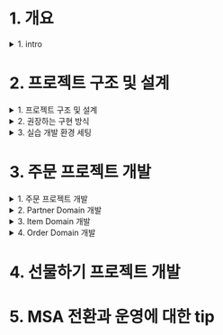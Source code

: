 
# 1. 개요

<details> <summary> 1. intro </summary>

## 1. intro

### 개발자의 존재 가치 
- 뉴욕타임즈 CTO
  - 기술조직은 회사의 비즈니스 지표에 따라 평가되어야 한다.
- 배달의 민족 CTO
  - 좋은 개발자의 덕목은 기술로서 비즈니스의 성공을 도울 수 있는 사람이다.
- 기술은 비즈니스 가치를 만들어 낼 수 있어야 존재 가치가 있다는 생각
  - 기술 선택의 기준이 현재와 가까운 미래의 비즈니스를 고려한 것인지
  - 또는 본인이 하고 싶어서, 요즘 유행하고 hip 하게 보인다는 이유로 선택하는지

### Microservice Architecture 의 정의
- 비즈니스 도메인을 중심으로 서비스를 모델링하고 구현하는 아키텍처 스타일
  - vs monolithic: 하나의 프로젝트 구조 안에서 모든 도메인을 구현하는 방식
- 도메인 서비스 간의 통신은 네트워크 기반의 HTTP API 또는 비동기 메시징 방식 등으로 이루어짐
- 각 도메인 서비스는 자체 Database를 가짐

### Microservice Architecture 전환을 고려해야 하는 시점
- 생존을 걱정하던 초기 스타트업에서 벗어나 비즈니스 규모가 어느 정도 궤도에 오르는 시점
- monolithic 구조의 장점보다 단점이 부각되는 시점
  - 하나의 repository에 코드베이스가 개개인이 감당할 수 없는 수준으로 커짐
  - 이에 따라 코드 파악과 유지보수가 어려워짐
  - 구현과 테스트, 배포의 속도가 점점 느려지고 정기배포라는 절차가 생김
  - 모든 측면에서의 확장성이 떨어지게 됨
-> monolithic의 단점이 부각되는 시점에서 현 상황을 변화시키지 않는다면, 기업 경쟁력은 점차 약화되고 길게 보면 생존하지 못할 수도 있다 

### Microservice Architecture의 장점과 단점
- 우버가 msa를 도입한 이유 -> 확장성 개선 
  - 증가하는 트래픽 처리
  - 새로운 기능을 쉽게 추가
  - 조직의 성장에 쉽게 적응할 수 있는 아키텍처 적용
- 장점
  - 각각의 비즈니스 도메인별로 독립적인 서비스를 운영할 수 있다
  - 빠른 구현과 배포가 가능해진다
  - 팀의 책임과 자율성이 극대화된다
- 단점
  - 네트워크 기반의 API 호출로 서비스가 구성되기 때문에 프로세스간 통신에 비해 느리고 복잡하다
  - 일관된 트랜잭션과 데이터 정합성을 유지하기 어렵다
  - 테스트와 장애추적, 모니터링 등이 쉽지 않다

### 소개
#### 목표 수강생
- 빠르게 성장하는 스타트업에서 일하는 개발자
- java / spring 으로 개발하는 실무 개발자
- 회사의 전체 서비스가 모놀리틱에서 msa로 전환하는 과정에 있는 개발자
- 팀 내에 시니어 개발자 또는 동료 개발자가 없이 혼자 일하는 개발자
- 다양한 요구사항 속에서 적절한 의사 결정을 기반으로 개발하는 싶은 개발자

### 구성 방향
1. 주문 도메인의 보편적인 요구사항을 실제 프로젝트로 구현함
    - 도메인 주도 설계 (이하 DDD) 개념을 개략적으로 풀어가면서 실제적인 코드 구현을 설명하고자 함
    - 크게 두개의 프로젝트를 코드로 구현할 예정
      - 주문 도메인 프로젝트
      - 선물하기 프로젝트
      - 처음에는 주문 도메인 개발, 이후 주문 도메인과 api를 주고 받으며 운영될 선물하기 서비스 개발을 진행할 예정
    - 라이브 코딩으로 코드 전체를 구현하는 것은 목적 대비 시간 소요가 많을 것이라, 미리 구현한 프로젝트를 활용하여 붙여넣기와 라이브 코딩을 섞어 가면서 진행할 예정 -> 정해진 시간 대비 내용 전달에 충실한 방법으로 진행할 예정
    - 동일한 맥락으로 테스트 코드는 일부만 작성함 -> 현업에서는 꼭 필요한 것이니 여기에서는 정해진 시간 내에서 내용 전달을 위해 일부 생략함
2. msa 전환과 설계, 구현에 대한 이론과 경험 중심의 소개
    - msa 전환을 위한 내부 구성원 설득
    - 시스템을 점진적으로 msa으로 전환하는 방법
    - 서버간 통신에 대한 여러가지 방법
    - 대용량 트래픽 처리를 위한 여러가지 방법 등등

### 참고 서적
- 도메인 주도 설계 / 에릭 에반스 / 위키북스
- 마이크로서비스 패턴 / 크리스 리처드슨 / 길벗
- 마이크로서비스 도입 이렇게 한다 / 샘 뉴먼 / 책만
- 마이크로서비스 아키텍처 구축 / 샘 뉴먼 / 한빛미디어
- 오브젝트 / 조영호 / 위키북스
- 클린 소프트웨어 / 로버트 C. 마틴 / 제이펍
- 클라우드 네이티브 패턴 / 코넬리아 데이비스 / 에이콘
- gRPC 시작에서 운영까지 / 카순 인드라시리 외 / 에이콘

</details>

# 2. 프로젝트 구조 및 설계

<details><summary> 1. 프로젝트 구조 및 설계 </summary>

## 1. 프로젝트 구조 및 설계

### 좋은 구현이란

#### 1. 비즈니스 가치를 명확히 충족시켜야 한다
- 뉴욕타임즈 CTO 의 4년 회고 - "기술조직은 회사의 비즈니스 지표에 따라 평가되어야 한다"
- 회사의 목표와 상관없이 기술적 성취에만 관심을 가지는 개발자의 가치는 얼마나 인정 받을 수 있을까?
- 유저의 경험과 회사의 목표보다는 본인이 사용하게 될 기술 스택에 대한 관심만 높은 개발자가 있다면, 스스로 마인드를 바꿔야 한다고 말하고 싶다
  - 기술은 도구일 뿐이다
  - 도구에 익숙해지고 좀 더 좋은 도구를 찾는 근원적인 이유도 비즈니스 목표 달성을 위한 것이어야 한다

#### 2. 잘 읽혀야 한다.
- 개발 업무를 단순히 코드 읽기와 쓰기로 분류해본다면 [읽기:쓰기] = [8:2] 정도의 비중이 되지 않을까 생각한다
  - 그만큼 코드 자체의 가독성이 좋아야 업무 효율을 지속적으로 높게 유지할 수 있다.
- 도메인 로직을 설명하는 별도의 문서보다는 코드 자체로 도메인을 파악할 수 있어야 한다.
- 물론 시스템 전체의 아키텍쳐, 데이터 flow, 코드로 표현할 수 없는 외부 요소들 (외부 연동 회사 정보, 최적화를 위한 코드 설명 등)은 별도의 기술문서로 표현하는 것이 맞다

#### 3. 테스트 코드 작성이 쉬워야 한다
- 테스트 코드는 지속적인 기능 런칭과 리펙토링을 가능하게 해주는 안전장치이다
- 코드간의 의존성이 많다면 그만큼 테스트 코드 작성이 어렵다
- 테스트 코드 작성이 쉬운 코드는 대체적으로 코드 품질이 좋은 편이다

#### 4. 변경에 유연해야 한다
- 요구사항은 언제든지 추가되고 바뀔 수 있다. 이는 너무도 당연한 것임을 인지해야 한다.
- 그렇기 떄문에 코드 구현과 설계는 요구사항 변경에 유연하도록 작성되어야 한다.
- 이를 가능하게 하는 여러가지 객체지향 설계 원칙이 존재한다. 이를 잘 알고 적용하는 것이 좋다.
  - 단일 책임 원칙 (SRP)
  - 개방 폐쇄 원칙 (OCP)
  - 리스코프 치환 원칙 (LSP)
  - 의존 관계 역전 원칙 (DIP)
  - 인터페이스 분리 원칙 (ISP)

### 도메인 주도 설계
마이크로 서비스 아키텍처의 컨셉을 생각하면 비즈니스 도메인 중심으로 서비스를 모델링하고 구현하는 것이 중요하다.  
이 때 각각의 복잡한 도메인을 모델링하고 표현력있게 설계한느 것을 도메인 주도 설계 (이하 DDD) 라고 한다.   
여기에서는 DDD의 개념을 개략적으로 풀어가면서 DDD에서 권장하는 개발 방식으로 실제적인 코드 구현을 설명하고자 한다.  

### 진행할 프로젝트의 Layer 구조
도메인 주도 설계에서 말하는 일반적인 엔터프라이즈 애플리케이션 레이어 구성을 참고한다. (도메인 주도 설계 72p 참고)  
레이어간의 참조 관계에서는 **단방향 의존을 유지**하고 계층간 호출에서는 인터페이스를 통한 호출이 되도록 한다.  

Layer 별 특징과 역할, 참조 관게는 다음과 같다.

**Layer 별 특징과 역할**  

|Layer|Description|여기에서 제시하는 주요 객체|
|-----|-----------|-----------------|
|사용자 인터페이스(Interface)|사용자에게 정보를 보여주고 사용자의 명령을 해석하는 책임을 진다.|Controller, Dto, Mapper(Converter)|
|응용 계층(application)|수행할 작업을 정의하고 표현력 있는 도메인 객체가 문제를 해결하게 한다. 이 계층에서 책임지는 작업은 업무상 중요하거나 다른 시스템의 응용 계층과 상호 작용하는 데 필요한 것들이다. 이 계층은 얇게 유지되고, 오직 작업을 조정하고 아래에 위치한 계층에 포함된 도메인 객체의 협력자에게 작업을 위임한다.|Facade|
|도메인 계층(domain)|업무 개념과 업무 상황에 대한 정보, 업무 규칙을 표현하는 일음 책임진다. 이 계층에서는 업무 상황을 반영하는 상태를 제어하고 사용하며, 그와 같은 상태 저장과 관련된 기술적인 세부사항은 인프라 스트럭쳐에 위임한다. 이 계층이 업무용 소프트웨어의 핵심이다.|Entity, Service, Command, Criteria, Info, Reader, Store, Executor, Factory(Interface)|
|인프라 스트럭쳐 계층(infrastructure)|상위 계층을 지원하는 일반화된 기술적 기능을 제공한다. 이러한 기능에는 애플리케이션에 대한 메시지 전송, 도메인 영속화, UI에 위젯을 그리는 것 등이 있다.|low level 구현체(ReaderImpl, StoreImpl, Spring JPA, RedisConnector, ...)|

### Layer 간 참조 관계 
- Layer 간의 참조 관계에서 application과 Infrastructure는 domain layer를 바라보게 하고 양방향 참조는 허용하지 않게 한다.
- domain layer는 low level의 기술에 상관없이 독립적으로 존재할 수 있어야 한다. 
  - 이를 위해 대부분의 주요 로직은 추상화되고, runtime 시에는 DIP 개념을 활용하여 실제 구현체가 동작하게 한다.
  ![image](https://user-images.githubusercontent.com/28394879/144636026-95d7e3a4-ba3f-4fae-b685-bfbdb1368621.png)
  - domain layer에서는 interface에 해당하는 패키지를 import해오면 잘못된 것이다.

### Layer 별 구현 상세
#### 1. Domain Layer
DDD에서 말하는 domain layer의 역할은 다음과 같다.  
- 업무 개념과 업무 상황에 대한 정보, 업무 규칙을 표현하는 일을 책임진다.
- 이 계층에서는 업무 상황을 빤영하는 상태를 제어하고 사용하며 그와 같은 상태 저장과 관련된 기술적인 세부사항은 인프라 스트럭쳐에 위임한다.
- 이 계층이 업무용 소프트웨어의 핵심이다

DDD의 목표는 기술보다는 도메인에 대한 모델에 집중해 더 나은 소프트웨어를 만들어내는 것이다 (DDD 154p 참고)   
DDD 에서 도메인 모델을 정의하고 구현하는 layer는 domain layer이기 떄문에 DDD에서는 domain layer 가 핵심이다.

여기에서의 domain layer의 표준 구현은 다음과 같다.
1. domain layer에서의 Service에서는 해당 도메인의 전체 흐름을 파악할 수 있도록 구현되어야 한다.
    - 이를 위해서는 추상화 레벨을 많이 높혀야 한다.
      - 도메인 로직에서는 어떤 기술을 사용했는지는 중요하지 않다. 어떤 업무를 어떤 순서로 처리했는지가 더욱 중요한 관심사이다.
      - 도메인 업무는 적절한 interface를 사용하여 추상화하고 실제 구현은 다른 layer에 맡기는게 맞다.
    - 세세한 기술 구현은 Service가 아니라 Infrastructure의 implements 클래스에 위임하고, Service에서는 이를 활용하기 위한 interface를 선언하고 사용한다.
      - DIP를 활용하여 도메인이 사용하는 interface의 실제 구현체를 주입 받아(injection) 사용할 수 있도록 한다.
      - 영속화된 객체를 로딩하기 위해 Spinrg JPA를 사용할 수도 있지만 MyBatis를 사용할 수도 있는 것이다. domain layer에서는 객체를 로딩하기 위한 추상화된 interface를 사용하고, 실제 동작은 하위 layer의 기술 구현체에 맡긴다는 것이 핵심이다.
    - 이런식의 구현을 가져가면
      - service의 메서드를 읽기만해도 업무 도메인의 흐름을 대략적으로 파악이 가능하고
      - interface로 추상화된 실제 구현 기술은 언제든지 원하는 것으로 교체 가능하게 된다.
    - (Spring Boot 기반의 구현이라면) 도메인을 대표하는 하나의 Service가 존재하게 하고, 해당 Service에는 @Service를 붙인다.
      - 해당 제안을 규약으로 가져가면, 다른 개발자들이 해당 도메인을 파악할 때 엔트리 포인트가 되는 로직을 빠르게 찾을 수 있을 것이라 기대한다.

2. domain layer에서의 모든 클래스명이 Xxx**Service**로 선언될 필요는 없다. 
   - 하나의 도메인 패키지 내에 수많은 Service 클래스가 존재하게 되면, 도메인 전체의 흐름을 컨트롤하는 Service가 무엇인지 알기 어렵다.
     - 주요 도메인의 흐름을 관리하는 Service는 하나로 유지하고, 이를 위한 support역할을 하는 클래스는 Service이외의 네이밍을 가져가는 것이 좋다.
   - 또한 하나의 책임을 가져가는 각각의 구현체는 그 책임과 역할에 맞는 네이밍으로 선언하는 것이 가독성에 좋다
     - 아래와 같은 네이밍이 적절한 예시가 될 것이다
       - Xxxx**Reader**
       - Xxxx**Store**
       - Xxxx**Executor**
       - Xxxx**Factory**
       - Xxxx**Aggregator**
     - 다만 해당 구현체는 domain layer 에서는 interface로 추상화하고 실제 구현체는 Infrastructure layer에서 구현한다.
     - 즉, domain layer에서는 도메인 로직의 흐름을 표현하고 구현하는 Service 와 ServiceImpl이 있지만 그 외의 상세한 구현은 Reader, Store, Executor 같은 interface를 선언하여 상요하고 이에 대한 실제 구현체는 Infrastructure layer에 두고 활용한다 (DIP)

3. Service간에는 참고 관계를 가지지 않도록 한다.
  - DDD의 Aggregate Root 개념을 알고 있다면 도메인 내의 Entity 간에도 상하 관계까 명확히 생긴다는 것을 알게 된다.
  - 이와 마찬가지로 Service로직을 구현하다보면 좀 더 상위 레벨의 Service와 하위 레벨의 Service가 도출되기 마련인데, 이런 구조를 허용하게 되면 상위 레벨의 Service가 하위 레벨의 Service를 다수 참조하게 되면서 로직이 구성된다.
    - 경험상 시간이 지날수록 특정 Service가 참조하는 하위 Service는 점점 늘어나는 경향이 있다
    - 이는 테스트 코드 작성을 어렵게 하고 가독성도 많이 떨어지게 된다
  - Service간에는 참조 관계를 가지지 않도록 원칙을 세우는 것이 좋다
    - Service내의 로직은 추상화 수준을 높게 가져가고
    - 각 추상화의 실제 구현체는 잘게 쪼개어 만들면
    - 도메인읜 전체 흐름이 파악되면서도 로직이 간결하게 유지되는 코드를 가져갈 수 있다

#### 2. Infrastructure Layer

DDD에서 말하는 Infrastructure layer의 역할은 다음과 같다
- 상위 계층을 지원하는 일반화된 기술적 기능을 제공한다.

여기에서의 Infrastructure layer 표준 구현은 다음과 같다
1. doamin layer에 선언되고 사용되는 추상화된 interface를 실제로 구현하여 runtime시에는 실제 로직이 동작하게 된다
   - DIP 개념을 활용한다. 
   ![image](https://user-images.githubusercontent.com/28394879/144700458-6b40861a-d6e0-4ba3-bfc9-28b6cf1d5b1a.png)
2. 세세한 기술 스택을 활용하여 domain 의 추상화된 interface를 구현하는 것이므로 비교적 구현에서의 자유도를 높게 가져갈 수 있다 
   - 읽어 보면 좋을만한 아티클을 공유한다.
     -  https://deviq.com/principles/persistence-ignorance
     -  https://enterprisecraftsmanship.com/posts/having-the-domain-model-separate-from-the-persistence-model/
3. Service간의 참조 관계는 막았지만, Infrastructure layer 에서의 구현체 간에는 참조 관계를 허용한다.
   - Infrastructure에서의 구현체는 domain layer에 선언된 interface를 구현하는 경우가 대부분이므로 Service에 비해 의존성을 많이 가지지 않게 된다
   - 로직의 재활용을 위해 Infrastructure내의 구현체를 의존 관계로 활용해도 된다
   - 다만 이 과정에서도 순환 참조가 발생하지 않도록 적절한 상하관계를 정의하는 것이 좋다(필요시 정의)
4. (Spring Boot 기반의 구현이라면) @Component를 활용한다
   - Spring 내의 동일한 bean이라도 @Service와 @Component를 구분하여 선언하여 명시적인 의미를 부여하고자 한다
   - 이 내용은 여기에서의 권장 표준 정도로 한다
     - Spring 에서 @Service와 @Component는 동일하게 class를 bean으로 등록하고 큰 차이는 없다
     - 다만 annotation 을 통해 해당 class의 의미를 부여하고 싶었다.

#### 3. Application Layer
도메인 주도 설계 (이하 DDD) 에서 말하는 application layer의 역할은 다음과 같다
- 수행할 작업을 정의한다
- 도메인 객체가 문제를 해결하도록 지시한다
- 다른 애플리케이션 계층과의 상호 작용을 한다
- 비즈니스 규칙은 포함하지 않으며, 작업을 조정하고, 다음 하위 계층에서 도메인 객체의 협력을 위해 업무를 위임한다
- 그렇기 때문에 해당 Layer는 얇게 유지된다
- 작업을 조정하기만 하고 도메인 상태를 가지면 안 된다

여기에서 가질 수 있는 의문이 있다면 다음과 같다
- 수행할 작업을 정의하고 작업을 조정하는게 결국 도메인 로직 아닌가?
- 다른 애플리케이션 계층과 상호작용을 하게되면 어쩔 수 없이 import와 생성자 인자가 많아질 수 밖에 없는 것 아닌가?

여기에서의 application layer 표준 구현은 다음과 같다.
1. application layer에서는 
   - transaction으로 묶여야 하는 도메인 로직과
   - 그 외의 로직을 aggregation하는 역할로 한정 짓는다.
   - 그러므로 해당 로직이 두꺼워질 요소는 없다
2. 해당 layer의 클래스 네이밍은 Xxx**Facade**로 정한다
   - Facade의 개념은 복잡한 여러 개의 API를 하나의 인터페이스로 aggregation하는 역할이지만
   - 우리가 정의하는 application layer내의 Facade는 서비스 간의 조합으로 하나의 요구사항을 처리하는 클래스로 정의하였다.
3. 실제적인 요구사항을 예시로 하여 Facade 구현을 정의해보면 다음과 같다
   - "주문완료 후 유저에게 카카오톡으로 주문 성공 알림이 전달된다"라는 요구사항이 있다고 해보자
     - 주문 처리 과정에서의 모든 도메인 로직은 하나의 transaction으로 묶여야 정합성에 이슈가 없다.
     - 그러나 주문 완료 직후의 카카오톡 알림 발송이 실패하더라도, 주문 로직이 전체 롤백될 필요는 없다
       - 카카오톡 알림 발송이 실패했더라도 유저는 메인 서비스를 통해서 주문 완료를 확인할 수 있기 떄문에
   - 이런 맥락을 기반으로 Facade내에 **주문 완료** 메서드를 구현하면 다음과 같다
        ![image](https://user-images.githubusercontent.com/28394879/144700903-fc2a3663-4bd0-4d90-a62c-f59ffcb3c9c0.png)
        - Facade안의 completeOrder 메서드에는 transaction을 선언하지 않는다.
        - orderService.completeOrder(registerOrder) 내에는 transaction이 선언되어 있고, 주문완료 처리 중에 예외가 발생하면 Order Aggregate전체 데이터가 rollback이 된다 (정합성이 지켜지는것)
        - orderService.completeOrder(registerOrder)가 성공하고 notificationService.sendKakao()가 실패하더라도, 주문 완료 처리는 rollback 되지 않는다.
        - Order Aggregate의 정합성은 지키면서도, 주요 도메인 로직에는 포함되지 않는 외부 서비스 call (여기서는 카카오톡 알림 발송)은 성공/실패에 크게 민감하지 않게 요구사항을 처리하게 된다 

한줄요약
- 외부와 커뮤니케이션 하면서 도메인 로직을 요구사항에 맞게 실행하는 역할이 어플리케이션 layer의 역할이다. 
- 도메인쪽과 도메인외의 기능적인 요소를 조합해서 유저쪽의 하나의 요구사항을 처리하는 layer이다. 


#### 4. Interfaces Layer
DDD에서 말하는 Interfaces layer의 역할은 다음과 같다
- 사용자에게 정보를 보여주고 사용자의 명령을 해석하는 책임을 진다.

여기에서의 Interfaces layer 표준 구현은 다음과 같다.
1. API를 설계할 때에는 없어도 되는 Request Parameter는 제거하고, 외부에 리턴하는 Response도 최소한을 유지하도록 노력하자.
   - 요구하는 Request Parameter가 많다는 것은 관련된 메서드나 객체에서 처리해야 하는 로직이 많다는 것을 의미하고, 이는 관련된 객체가 생각보다 많은 역할을 하고 있다는 신호일 수 있다
   - Response의 경우도 불필요한 응답을 제공하고 있고 이를 가져다 쓰는 외부 로직이 있다면, 추후 해당 Response 에서 특정 프로퍼티는 제거하기 어렵게 될 수 있다.
   - API는 한번 회부에 오픈하면 바꿀 수 없는 것이라고 생각하자. 처음부터 제한적으로 설계하고 구현해야 한다.
2. http, gRPC, 비동기 메시징과 같은 서비스간 통신 기술은 Interfaces layer에서만 사용되도록 하자
   - 가령 json 처리 관련 로직이나 http cookie 파싱 로직 등이 Domain layer에서 사용되는 식의 구현은 피해야 한다
   - 그렇게 하지 않으면 언제든지 교체될 수 있는 외부 통신 기술로 인해 domain 로직까지 변경되어야 하는 상황이 발생한다.
 
![image](https://user-images.githubusercontent.com/28394879/144701499-6980eedb-e95a-4c1e-bfdb-b1a8d2b33c97.png)

</details>

<details><summary> 2. 권장하는 구현 방식 </summary>

## 2. 권장하는 구현 방식

### 개발 디자인 문서를 작성한 후에 구현을 시작하자
- 개발을 시작하기 전에 **개발 디자인 문서**를 작성하고 동료와 함께 공유하는 것을 권한다.
- 서비스 구현에 대한 목표와 설계, 제약 사항 등을 미리 생각해본 후에 개발을 시작한다면 큰 시행 착오 없이 원하는 구현을 진행할 수 있다
- **개발 디자인 문서**를 작성한 후에 이를 동료들과 리뷰하는 과정을 거친다면 좀 더 좋은 디자인과 방향성을 잡을 수 있다
- 서비스의 인수인꼐 과정에서도 코드와 함께 **개발 디자인 문서**를 전달한다면, 넘겨 받는 동료가 해당 서비스에 대한 구조 파악을 비교적 빠르게 진행할 수 있다


### 개발 디자인 문서 양식의 일부 예시
1. 문제 정의
   - 배경 (현재 어떠한 상황이고 개발로써 어떻게 해결할 것인가?)
   - 필수 조건 (개발한 시스템의 성공 조건이 무엇인가?)
   - 목표
   - 목표가 아닌 것
   - 평가 (이 시스템의 성공과 실패를 어떻게 평가할 것인가?)
2. 해결 방안
   - 설계 (다이어그램은 필수로 그려야 함)
   - 구현 (Tech Stack)
   - 테스트
   - 코드리뷰
   - 모니터링
   - 보안
3. 배포 계획
   - 계획 (어떤 유저에게, 어떤 feature 를, 단계적으로)
   - 배포 (어떻게 배포할 것인가?)
4. 타임라인
   - 로드맵 (단계별 마일스톤)

### 테이블 설계를 먼저하지 말고 핵심 도메인 도출을 먼저하자
- 테이블은 도메인 객체를 영속화하기 위한 그릇 정도의 역할로 생각하는 것이 좋다.
    - ORM이 생기면서 테이블 중심으로 코드를 구현하던 패러다임이 진정한 객체 중심의 개발로 전환될 수 있었다
- 코딩을 하기 전에 먼저 해야할 것은
    - 우리가 개발해야 하는 주요 요구사항과 제약 등을 검안하면서
    - 핵심 도메인 객체를 도출하고
    - 특정 기능을 수행하기 위해 도메인 간에 주고 받아야 하는 메시지를 먼저 정의하는 것이다

### 변수명, 메서드명에 많은 신경을 쓰자
- 변수명이나 메서드명을 읽었을 때, 그것이 무엇을 의미하는지 빠르게 이해할 수 있도록 네이밍을 하는 것이 좋다
- DDD 에서 말하는 유비쿼터스 언어 (Ubiquitous) 개념처럼 - 현업에서 사용하는 보편적인 언어를 최대한 반영하자
- 전사 표준, 또는 프로젝트 내에서의 네이밍 규칙을 세우고 운영하는 것도 좋다
    - 슬랙에서 별도의 채널을 만들어 코드 네이밍을 위한 의견을 주고 받는 장치를 마련하는 것도 좋다

### API의 명세에서 request와 response의 프로퍼티는 필수값만 유지되도록 한다.
- API를 설계할 때에는 없어도 되는 request는 제거하고, 외부에 리턴하는 response도 최소한을 유지하도록 노력하자
- 요구하는 request가 많다는 것은 해당 메서드나 객체에서 처리해야 하는 로직이 많다는 것을 의미한다
    - 이는 해당 객체가 생각보다 많은 역할을 하고 있다는 신호일 수 있다
- response의 경우도 API 목적에 맞지 않는 불필요한 응답을 포함하여 제공하고 있고, 이를 가져다 쓰는 외부 로직이 있다면
    - 추후 해당 response 에서 특정 프로퍼티는 제거하기 어렵게 될 수 있다
- 아래의 메서드를 예시로 보자
    - boolean isAgreement 로 내부 로직에서 if 구문이 존재할 것으로 예상할 수 있다
        - 이는 두가지의 일을 하는 메서드라고 유추할 수 있다 ( 안 좋은 예 )
        ```java
        // isAgreement 가 true 이면 동의처리, false 이면 거부 처리
        public void processReceiveAgreement(String userId, boolean isAgreement) {
        }
        ```
        - 로직의 분리 ( 위의 processReceiveAgreement 보다는 아래 처럼 분리하는 것이 좋다 )
        ```java
        public void receiveAgreement(String userId) {
        }
        public void receiveDisAgreement(String userId) {
        }
        ```

### setter는 쓰지 않거나 최소화한다
- setter는 캡슐화된 도메인과 객체를 깨뜨리는 주범이 된다
- 도메인 객체를 생성할 때에는 생성자를 활용하여 필수값을 객체 생성 시에 받도록 하고, 도메인의 상태를 변경할 때에는 적절한 메서드명을 가지는 상태 변경 로직을 구현하는 것이 맞다
- 그렇게 할 경우 도메인을 변경할 때에는 해당 도메인이 제공하는 상태 변경 로직을 호출할 수 밖에 없고, 이는 도메인 내의 정합성을 유지하는데 도움이 된다
- 아래의 메서드를 예시로 보자
    - 아래와 같은 setter가 존재하면, 이를 사용하는 측에서는 도메인 객체의 상태를 묻고 상태를 변경하는 로직이 필연적으로 생기게 된다 (안 좋은 예)
    ```java
    public void setStatus(Status status) {
        this.status = status
    }
    ```
    - getter, setter 사용 로직 - 도메인의 상세 정보를 묻고 상태를 변경하는 로직이 생기는 상황 (안 좋은 예)
    ```java
    if (order.getStatus() == Order.Status.INIT) {
        order.setStatus(Order.Status.ORDER_COMPLETE);
    }
    ```
    - 아래와 같이 의밀르 부여한 변경 로직이 유지보수와 도메인 정합성에 도움이 된다 (좋은 예)
    ```java
    public void deposited() {
        if(this.status == Status.CREATED) {
            this.status = Status.DEPOSITED;
        }
    }
    ```
    - DEPOSITED 라는 상태로 변경을 시도하되, CREATED 상태일때만 가능하다는 일종의 도메인 로직을 표현하고 있다
    - CREATED 상태가 아니면 DEPOSITED로 변경 될 수 없기 떄문에 해당 도메인의 정합성도 유지될 수 있다

### transaction의 사용과 범위 설정은 여러 번 고민 후 결정하자
- transaction은 도메인의 데이터의 정합성을 위한 필수 기능이다
- 다만 서비스 성격에 따라 transaction 의 범위를 적절히 잡는 것이 중요하다
- transaction 의 범위는 당연히 작게 잡는 것이 좋다
- 또한 transaction 내에서 외부 3rd party 서비스를 호출하는 로직이 있다면 적절한 타임아웃 설정은 필수이고, 필요에 따라서는 transaction 내에 포함시키지 않는 것도 고려해야 한다
    ```
    @Transactional
    public void 주문완료() {
        1. 주문 정보 로딩 (order)
        2. 결제 처리 (payProcessor.pay(order))
        3. 주문 완료 (order.orderComplete)
    }
    ```
    - 2번 결제 처리가 성공하면 아무 상관 없지만, 실패 일경우엔 문제가 생길 수 있다.
    - 예를 들면 실패에 대해서 응답이 늦게 나오고,  timeout설정이 무한대로 되어있는 경우엔 전체 시스템에 문제가 생길 수 있다.
    - 그래서 이왕이면 결제처리는 마지막 처리로 빼거나, transactional에서 빼서 transactional의 범위를 작게 잡는게 좋다.
    ```
    public void 주문완료() {
        1. 주문 정보 로딩 -> transactional O
        2. 결제 처리 -> transactional X
        3. 후처리 로직 -> transactional O
    }
    ```

### 도메인 객체가 무조건 DB 에 저장되는 것은 아니다
- 모든 도메인 객체가 Repository를 통해 저장되고 관리되는 것은 아니다
- 테이블이 저장되지 않는 도메인 객체도 얼마든지 존재할 수 있다
```java
@Getter
@ToString
@EqualsAndHashCode
public class Money implements Comparable<Money> {
    private final BigDecimal value;
    public static final Money ZERO = Money.of(BigDecimal.ZERO);
    private Money(BigDecimal value) {
        this.value = value.setScale(0, RoundingMode.HALF_EVEN);
    }
}
```
    - Money는 결제 서비스 전반에 사용되는 필수 파라미터이면서 도메인 객체이지만, DB에 저장되는 도메인 객체는 아니다
    - 결제 서비스에서 가격 계산과 정합성 체크는 중요한 도메인 로직이고, 그렇기 때문에 Money 라는 객체 안에 해당 로직을 모아 놓았다.
    - 참고 - DDD 에서 식별자를 가지지 않는 도메인 객체를 Value Object 라고 하고, Money 클래스도 Value Object로 볼 수 있다.

### try-catch 는 필요한 경우가 아니라면 쓰지 말자
- 불필요한 try-catch 는 로직 흐름을 파악하기 어렵게 하면서도 코드의 양만 늘리는 주범이 된다
- try-catch의 사용은 Exception을 catch 했을 때 추가적인 로직 구현이 필요한 경우에만 선언하도록 하자
- 그 외에는 필요한 Exception을 그대로 throw 하는 것이 구현도 깔끔하고 로직 흐름에도 좋다
- 아래 코드에서의 try-catch는 불필요한 선언이다
    ```java
    @Override
    @Transactional
    public String registerOrder(OrderCommand.RegisterOrder requestOrder) {
        try {
            Order order = orderStore.store(requestOrder.toEntity());
            orderItemOptionSeriesFactory.createWith(requestOrder.getOrderItemList(), order);
            return order.getOrderToken();
        } catch (Exception e) {
            throw new RuntimeException(e);
        }
    }
    ```
    - catch 구문으로 Exception을 잡았지만 Exception을 RuntimeException 으로 wrapping 하는 것 말고는 하는 것이 없다
    - 이런 경우 Exception 이 그대로 throw 되도록 하고 try-catch는 쓰지 않는 것이 좋다
- 아래 코드는 try-catch 선언이 필요한 케이스이다
    ```java
    try {
        var orderItemCommand : OrderItemManagePGCommand.Order
        orderItemManagePGService.increaseItem(orderItemCommand);
    } catch (Exception e) {
        orderItemManagePGService.cancelOrderItemManage(orderId);
    }
    ```
    - try 구문에서는 increaseItem 이 실행되고 그 과정에서 Exception 이 발생하면 cancelOrderItemManage이 실행되는 구조이다
    - 즉, 로직의 실행 과정에서 Exception 이 발생했을 때 의미 있는 비즈니스 로직의 실행이 필요한 경우이므로 이 때에는 명시적으로 try-catch 를 사용해야 한다
    - 물론 catch 구간에서도 별도의 Exception을 throw할 수 있다. 해당 단락의 중심 내용은 의미 없이 try-catch를 쓰지 말자는 내용이다.

### 꼭 필요한 상태 (Status) 만 선언하자
- 도메인 객체의 상태값은 도메인의 Identity 만큼 중요한 프로퍼티다. 상태값을 통해 도메인의 객체의 상태를 판별할 수 있고, 그에 따라서 적절한 로직 실행이 가능하기 때문이다
- 다만, 너무 세분화된 상태값 구분은 해당 도메인을 이해하기 어렵게 만들고 코드 구현에서도 고려할 것이 많아진다.

### 주요 로직의 테스트 코드는 본인을 살리는 길이다
- 요구사항은 수시로 변경된다. 이 때 개발자가 가장 두려워하는 것은 특정 기능을 추가하거나 변경했을 때 예상하지 못한 버그가 발생하지 않을까 하는 막연한 두려움이다
- 이를 막을 수 있는 가장 좋은 방법은 주요 로직에 대한 테스트 코드 작성과 코드 리뷰이다.
- 개발 과정 중에도 수시로 요구사항이 변경되고 추가되는데, 그 때마다 테스트 코드를 돌려가면서 피드백을 받는다면 버그를 찾기 쉽고 기능 구현도 빠르게 진행할 수 있다


### 우선 목표한 기능이 동작하게끔 구현한 후에 작게 리펙토링 하자
- 깔끔한데 동작 안하는 코드보다는 더럽지만 동작하는 코드가 백번 낫다
- 처음부터 깔끔하게 짜려고 노력하지 말고, 우선 기능이 되게끔 구현한 후에 일정 시점마다 리펙토링을 시도하는 것이 좋다
    - 물론 처음부터 깔끔하고 빠르고 기능에 맞게 구현할 수도 있다
- 구현을 하다보면 처음에 생각하지 못했던 여러 요소를 발견하게 되고, 도메인 지식도 더 깊어지게 된다
    - 그렇게 되면 구현 전의 과거 시점과는 다른 시각으로 코드 구현을 생각하게 되는데, 그런 시간차를 짧게 줄이려면 우선은 동작하는 코드를 빠르게 만드는 것이 좋다
- 코드 구현과 비즈니스는 둘다 속도가 중요하다는 점을 명심하자

### 무조건 정석대로 구현할 필요는 없다
- 약속한 시점에 기능을 런칭하는 것은 정말 중요하다
    - 물론 여러가지 변수가 발생할 수 있으니 지속적으로 팀 동료와 대화하고 맞춰가면서 개발 스펙과 일정을 조정할 수 있다
- 이런 상황을 맞추기 위해 중복 코드와 하드 코딩이 필요하다면 그렇게 구현해도 된다
    - 다만 이런 구현은 한시적으로만 운영되고 문제 상황이 종료되었담녀 정리해야 함을 전제로 한다
- 모든 것은 균형이 중요하다
    - 비즈니스의 가치를 만들어 내기 위한 하드코딩도 필요하고
    - 비즈니스 가치를 지속적으로 제공하기 위해 코드와 프로젝트 구조를 깔끔하게 유지하는 것도 중요하다

</details>

<details><summary> 3. 실습 개발 환경 세팅 </summary>

## 3. 실습 개발 환경 세팅

### 실습 환경 
- Java 11
  - AdoptOpenJDK 를 설치한다.
  - https://adoptopenjdk.net/
- Docker
  - 원활한 개발과 구현을 위해 로컬에 Docker를 설치하고 MySQL 인스턴스를 띄울 예정이다.
  - 이를 위해 Docker를 설치한다.
  - MacOS: https://docs.docker.com/desktop/mac/install/
  - Window: https://docs.docker.com/desktop/windows/install/
- IntelliJ
  - https://www.jetbrains.com/ko-kr/idea/download/
- DataGrip
  - 데이터베이스 관리 Tool이다.
  - https://www.jetbrains.com/ko-kr/datagrip/download/#section=mac

### 프로젝트 다운로드 & 초기 셋팅
- github에서 프로젝트 다운로드
  - example-order:  https://github.com/gregshiny/example-order
  - example-gift: https://github.com/gregshiny/example-gift
- 로컬 환경에서 docker-compose 실행
  - spring boot 기반으로 초기 개발을 진행할 때에는 memory기반의 h2db를 사용하면 수시로 변경되는 Entity 스펙에 관계없이 빠른 개발이 가능하지만, 여기에서는 설계와 요구사항을 모두 정의한 상태에서 개발을 진행하기 떄문에 로컬에 MySQL을 설치하고 개발을 진행한다.
  - 각 프로젝트 root 밑에 /docker-compose 라는 디렉토리를 만들어놨다.
  - terminal에서 해당 디렉토리에 위치한 다음 아래 명령어를 실행하면 docker내에서 MySQL이 설치된다.
    - example-order: **docker-compose -p order-db up -d**
    - example-gift: **docker-compose -p gift-db up -d**
- docker내의 MySQL을 멈추려면 아래 명령어를 실행한다.
  - docker-compose down 또는
  - docker-compose down --volume


</details>

# 3. 주문 프로젝트 개발

<details><summary> 1. 주문 프로젝트 개발 </summary>

## 1. 주문 프로젝트 개발
일상 생활에서 흔히 접할 수 있는 e-commerce 서비스의 주문 도메인을 예시로 하여 실제적인 프로젝트를 구현하고자 한다.

**해당 서비스의 주요 이해관계자는 다음과 같다**  
1. 유저 - 서비스를 통해 상품을 선택하여 주문하는 고객
2. 파트너 - 해당 서비스에 입점하여 상품을 판매하는 업체
3. 내부 운영자 - 해당 서비스를 운영하고 관리하는 담당자

**해당 서비스의 주요 도메인은 다음과 같다**  
1. 파트너 - 파트너 등록과 운영을 처리함
2. 상품 - 상품과 상품의 옵션 정보를 등록하고 관리함
3. 주문 - 유저가 선택한 상품 정보와 주문 정보를 관리하고 결제를 처리함

**각 도메인별 주요 요구사항은 다음과 같다**  
1. 파트너
   - 시스템에 등록된 파트너만이 상품을 등록하고 주문을 처리할 수 있다
   - 파트너 등록 시 파트너명, 사업자등록번호, 이메일은 필수값이다.
   - 파트너는 계약이 종료되면 비활성 상태로 전환된다. 단, 파트너 정보 자체는 삭제되지 않고 유지된다
   - 파트너 등록이 성공하면 등록된 이메일로 가입 완료 안내 메일을 발송한다
   - 그 외 시스템을 사용하는 유저가 기본적으로 기대하는 기본 기능들 - 조회, 등록, 수정, 삭제 등의 기능을 제공해야 한다
2. 상품
   - 시스템에 등록되고 활성화된 파트너는 상품을 등록할 수 있다
   - 등록된 상품은 유저의 주문을 받아 판매될 수 있다
   - 상품은 상품명, 가격 등의 기본 정보와 색상, 사이즈와 같은 옵션으로 구성된다
   - 상품은 옵션 정보 없이 기본값으로만 저장될 수도 있다
   - 주문 화면에서 보여지는 상품의 옵션은 파트너사가 원하는 순서에 맞게 노출될 수 있어야 한다
   - 상품 구매 시 특정한 옵션을 선택하면 가격이 추가 될 수 있다
   - 상품은 판매 준비중, 판매중, 판매 종료와 같은 상태를 가진다
   - 그 외 시스템을 사용하는 유저가 기본적으로 기대하는 기본 기능들 - 조회, 등록, 수정, 삭제 등의 기능을 제공해야 한다
   - **여기에서는 실제의 복잡한 상품 도메인 요구사항을 간소화 하였습니다(수량 등의 속성 생략)**
3. 주문
   - 시스템에 등록된 상품은 유저가 주문할 수 있다
   - 주문은 주문 등록, 결제, 배송준비, 배송중, 배송 완료의 단계를 가진다
   - 주문 등록 과정에서는 결제수단을 선택하고 상품 및 상품 옵션을 선택한다
   - 시스템에서 사용 가능한 결제 수단은 1) 카드 2) 토스페이 3) 카카오페이 4) 네이버페이 등이 있다
   - 결제 과정에서는 유저가 선택한 결제수단으로 결제를 진행한다
   - 결제완료 후 유저에게 카카오톡으로 주문 성공 알림이 전달된다
   - 결제가 완료되면 배송준비 단계로 넘어간다
   - 배송중, 배송완료의 단계도 순차적으로 진행된다
   - **여기에서는 실제의 복잡한 주문 도메인 요구사항을 간소화 하였습니다(결제 연동, 취소 등의 요구사항 생략)**

주요 도메인뼐 다이어그램은 아래와 같다 
![image](https://user-images.githubusercontent.com/28394879/144715257-02427d8a-6f21-4575-ac58-0d79a7262591.png)



</details>

<details><summary> 2. Partner Domain 개발 </summary>

## 2. Partner Domain 개발

### 2-1. Entity, Service 개요 

#### 요구사항
- 시스템에 등록된 파트너만이 상품을 등록하고 주문을 처리할 수 있다
- 파트너 등록 시 파트너명, 사업자 등록번호, 이메일은 필수값이다
- 파트너는 계약이 종료되면 비활성 상태로 전환된다. 단, 파트너 정보 자체는 삭제되지 않고 유지된다
- 파트너 등록이 성공하면 등록된 이메일로 가입 완료 안내 메일을 발송한다
- 그 외 시스템을 사용하는 유저가 기본적으로 기대하는 기본 기능들 - 조회, 등록, 수정, 삭제 등의 기능을 제공해야 한다 

#### 도메인 계층 설계 및 구현 (domain package)
##### Entity 구현
- 파트너라는 도메인의 용어를 정의한다
  - Partner
- 객체 관점에서 필수 속성과 메서드를 정의한다
  - 필수 속성
    - partnerName
    - businessNo
    - email
  - 필수 메서드
    - 파트너 상태 활성화
    - 파트너 상태 비활성화
- 요구사항에는 없지만 시스템의 안정적인 운영을 위해 추가적인 속성을 정의한다
  - Entity와 PK와 동등하게 사용되는 대체키를 선언한다
    - partnerToken
  - 추후 시스템 외부에 파트너 API를 오픈하여 기능을 제공할 떄에는 partner의 식별자가 아니라 대체키를 사용하도록 한다
  - 하단의 **대체키에 대하여** 단락 참고
- AbstractEntity를 확장하여 사용한다
  - 데이터의 생성과 변경에 대한 정확한 일시를 남기는 것은 정말 중요하다
    - 데이터 처리와 운영, CS 대응
    - 데이터 기반의 의사 결정을 위한 지표 추출
  - Entity를 통한 데이터의 등록과 변경 과정에서 해당 일시를 남기는 반복적인 코딩을 막기 위해 JPA에서 제공하는 Auditing을 활용한다
  ![image](https://user-images.githubusercontent.com/28394879/144730003-3601df7e-102f-4ddd-b857-6d740c6e9bb5.png)
    - @MappedSuperclass는 JPA Entity 클래스에서 공통 매핑 정보가 필요할 때, 부모 클래스에 속성을 선언하고 상속하여 사용이 가능하게 해주는 annotation이다
      - 주문 프로젝트의 Entity 전체가 AbstractEntity를 상속하면, 데이터의 등록과 변경 시점을 표현하는 속성을 그대로 상속할 수 있다
    - @EntityListeners는 이름 그대로 JPA Entity에 특정 이벤트가 발생했을 때의 리스너와 실행 이벤트를 표현하는 annotation이다
      - 여기서는 Spring JPA가 제공하는 AuditingEntityListener를 연결하여 데이터 등록과 변경 시점을 기록하게 한다
    - @CreationTimestamp와 @UpdateTimestamp는 데이터 등록과 변경 시험을 기록하는 컬럼의 선언이다
      - 주문 프로젝트의 모든 시간과 관련 컬럼은 LocalDateTime이 아니라 ZoneDateTime을 사용하기 떄문에 ZonedDateTime을 지원하는 @CreationTimestamp와 @UpdateTimestamp를 사용한다
      - Spring이 제공하는 @CreatedDate와 @LastModifiedDate는 ZonedDateTime을 지원하지 않는다
    - JPA Auditing을 활성화하기 위해서 아래와 같이 @EnableJpaAuditing을 추가한다
    ```java
    @EnableJpaAuditing
    @Configuration
    public class JpaAuditingConfiguration {

    }
    ```

##### Service 및 Implements 구현 
- 여기에서 제안할 도메인 로직과 Service의 역할은 다음과 같다
  - 코드를 읽으면 해당 도메인의 전체 흐름을 파악할 수 있어야 한다
  - 세세한 구현은 low level 기술은 implements (infrastructure)에 위임하고, 위임을 맡기는 구간을 interface로 정의하여 사용한다
  - Service간에는 참조 관곌르 두지 않는다
  - 하단의 **의존성 역전 원칙(DIP)** 단락 참고
- PartnerService <Interface> 에서 제공해야 하는 요구사항을 정의한다
  - 파트너 등록
  - 파트너 정보 조회
  - 파트너 활성화
  - 파트너 비활성화
- PartnerService를 정의하는 과정에서 Command 와 Criteria, Info 객체의 의미를 설명하고 활용한다
  - Command와 Criteria는 Service메서드의 처리와 조회를 위한 파라미터이다
    - Command: CUD
    - Criteria: R
  - Info는 리턴 객체이다. Database에서 조회하여 가져온 Entity를 그대로 리턴하지 않기 위한 객체이다
    - 도메인 로직의 리턴값으로 Entity를 그대로 리턴하지 않는다
      - 도메인 로직과 Entity는 프로젝트 전반에 걸쳐 사용한다. Layer간의 참조 관계를 생각해보면 명확하다
      - 도메인 로직의 리턴 값으로 Entity를 그대로 전달한다면, domain layer바깥에서 Entity내의 도메인 로직이 호출되거나 Entity의 속성을 변경하는 명령어가 실행될 수 있다
      - 이는 도메인 로직을 domain layer에 응집하고자 하는 의도에 맞지 않고, 경우에 따라서는 Entity하위 객체의 로딩 과정에서 lazy initialization exception 등이 발생할 수도 있다
    - Info 객체는 필요에 따라 Entity 의 일부 속성을 가공할 수 있다
- 구현 과정에서 네이밍에 대한 관례를 정한다
  - getXxxx: 해당 파라미터로 Entity또는 Projection 리턴. 해당 파라미터로 조회 결과가 없다면 Exception 발생
  - findByXxxx: Optional<T> 리턴
  - makeXxxx: DB Operation 과 관계 없이 메모리 상에서 값을 조합하여 객체를 생성
  - initEntity: makeXxxx 로 생성된 초기 Entity. DB에 저장된 객체가 아니므로 Auto Increment 기반의 PK 값이 null 임
- 파트너 Entity가 제공하는 기능과 세부적인 기술을 제공하는 implements와의 조합으로 PartnerService의 구현체를 만든다
  - Partner 도메인의 조회와 저장을 담당하는 interface 를 각각 선언한다
    - PartnerReader
    - PartnerStore
  - 이제 Spring JPA를 사용하여 PartnerReader 와 PartnerStore의 구현체를 만들고, 이를 infrastructure layer에 둔다
    - 도메인 로직이 low level 기술에 영향을 받지 않도록 DIP 개념을 적용한다 **(클린 소프트웨어 166P 참고)**
    - Spring JPA를 활용하여 Persistence Layer를 구현하겠지만 추후 다른 Data Access Layer 구현 기술을 사용할 수도 있다
- 이후 리펙토링을 통해 Service 로직 자체의 가독성을 높인다
  - 지속적으로 Service의 추상화 레벨을 확인한다 - 도메인 로직의 가독성을 유지하고 너무 세세한 구현이 반영되지 않도록 한다
  - 모든 비즈니스 로직의 접미사를 XxxService로 정할 필요는 없다
    - Reader, Store, Aggregator, Executor등의 접미사를 통해 좀 더 해당 객체의 책임과 역할을 상세히 정의할 수 있다
  - Service간에는 참조 관계를 가지지 않게 하고, 도메인의 요구사항을 한 눈에 파악 할 수 있는 지속적으로 리펙토링 해나간다
    - 이렇게 하지 않으면 Service 클래스 자체가 뚱뚱해지는 경향이 있다. 도메인 흐름을 파악하기 어렵고 테스트도 어렵다
    - 기능이 추가될 때마다 생성자의 인자나 import가 과도하게 늘어나지 않도록 주의한다
- 그 외 항목의 리펙토링을 진행한다
  - PartnerInfo.of(partner)
- @Transactional을 붙인다
  - Service에서 정의하고 구현한 메서드는 요구하항 하나 하나를 반영한다. 이 때, 데이터 정합성을 생각하면 하나의 transaction으로 묶여서 처리되어야 하는 경우가 대부분이다
    - Service에서는 Domain의 Aggregate Root와 연관된 객체를 모두 가져오고 low level 기술을 활용하여 데이터를 조회하고 저장한다
    - 이 때, 데이터 처리 및 외부 API 호출의 성공 / 실패 여부에 따라서 처리한 데이터를 전체 commit 또는 rollback을 해야할 수도 있다
    - 가령, 부모 객체는 데이터베이스 저장에 실패하고 자식 객체만 저장에 성공하면 데이터 정합성 측면에서 이슈가 된다
    - 데이터 정합성을 위해 의미있는 작업 단위마다 @Transactional 을 붙여야 한다
  - readonly의 경우 성능 최적화 측면에서 선언하는 것이 좋다
    - https://vladmihalcea.com/spring-read-only-transaction-hibernate-optimization/ 참고



### 2-2. 대체키와 DIP

#### 대체키에 대하여 

##### 식별자, PK
- DDD의 Entity개념에서 고유한 식별자는 중요한 개념이다
- Entity는 자신의 생명주기동안 형태와 내용이 급격하게 바뀔 수도 있지만 연속성은 유지해야 한다 **(도메인 주도 설계 93p 참고)**
- 이렇게 변화하는 Entity를 추적하려면 식별성이 부여되어야 하고, 식별자는 해당 시스템 내에서 유일하고 변경되어서는 안 된다
- 보통 DBMS로 영속성을 관리하는 시스템에서의 Entity 식별자는 Table의 PK와 매핑되는 경우가 대부분이다
- MySQL의 경우 주로 AUTO_INCREMENT bigint 속성을 활용한다 

##### 대체키의 정의, 필요성
- 원래 대체키라는 용어 (Surrogate Key)는 자연키라는 용어와 대칭하는 개념인데, 여기에서는 Entity의 식별자와 동급의 의미를 가지는 추가 식별자 정도로 용어를 정의하고자 한다
- Entity의 식별자는 외부에 오픈하거나 오용되지 않도록 주의하고, 식별자가 아닌 대체키를 오픈하는 것이 여러모로 좋다
- Entity 식별자를 외부에 직접 오픈했을 때의 이슈 상황을 예시로 설명하면서, 대체키 사용의 필요성을 대신하고자 한다
- 예시 1 - 2020년 5월 특정 서비스의 실제 사례
  - BigInt(Long) 형태의 유저 아이디를 URL PATH로 사용하여 유저의 거래내역을 노출하는 GET API가 있다고 하자
  - 이런 경우, (인증 과정이 없다는 전제하에) URL의 숫자만 조작하면 다른 이의 거래 내역을 손쉽게 볼 수 있게 된다
  - 이슈 발생 후 랜덤 스트링 형태의 대체키로 변환하여 API를 수정함
- 예시 2 - 외부 연동 서비스
  - 외부 협력사와 자사 서비스 간에 상품 데이터 연동 과정에서 키 값을 시스템 내부의 PK로 사용했다고 가정하자
  - 그렇게 되면 양사간의 데이터는 자사 시스템 내부의 PK로 강하게 묶이게 된다
  - 이 후 자사 시스템에서 데이터베이스를 MySQL 에서 MongoDB 등으로 변경하게 된다면, 달라진 PK 체계로 인해 많은 공수가 발생할 수 있다. 외부 협력사와 추가적인 식별자 논의도 진행해야 한다

##### 구현
- 시스템 내부에서의 Entity 식별자는 Long 타입의 id를 사용하고, 외부에 오픈하여 사용할 때에는 대체키를 사용한다
- 대체키는 String 기반의 token을 생성하고 unique index로 설정하여 사용한다
- 대체키를 사용할 떄에는 역시 성능에 대한 고민이 많을 것인데 MySQL 기준으로 1천만건 이상으로 넘어가기 전까지는 random string으로 사용해도 조회 성능에 크게 이슈가 없고, 성능을 고려한다면 UUID를 rearranged 하여(UUID의 시간값을 맨앞으로 배치함으로써 성능 최적화) 사용하는 것을 검토할 수 있다.
  - https://www.percona.com/blog/2014/12/19/store-uuid-optimized-way/ 참고
   ![image](https://user-images.githubusercontent.com/28394879/144731057-b18984b8-2387-4410-90ed-92ffd9d84288.png)

#### 의존성 역전 원칙 (DIP)
- DIP를 간략히 정의하면 추상화 레벨이 높은 상위 수준의 모듈이 추상화 레벨이 낮은 하위 모듈에 의존하면 안된다는 것이다
- 도메인의 정책이나 업무 모델을 포함하는 것을 상위 수준의 모듈이라고 볼 수 있고, 이를 구현하기 위한 구체적인 세부 기술을 하위 모듈이라고 볼 수 있다
- 상위 수준의 모듈이 하위 수준의 모듈에 의존하는 전통적인 소프트웨어 개발 방식과 달리, 추상화된 상위 모듈에 하위 모듈이 의존하게 만드는 것이 의존성 역전 원칙(Dependency Inversion Principle) 이다
- DIP 개념으로 접근한 PartnerService 와 PartnerReader, PartnerRepository를 도식화하면 다음과 같다
  ![image](https://user-images.githubusercontent.com/28394879/144731135-4f6066c9-827d-45ce-bdde-8b2aff75aafc.png)
  - PartnerReaderImpl의 실제 구현은 Spring JPA를 활용하고 있지만, 추후 Spring JDBC 또는 MyBatis같이 다른 low level 구현을 사용하더라도 PartnerService에서는 특별한 변경 없이 사용이 가능하게 된다
- (추가) 순수한 도메인 모델과 ORM 사용에 대한 좋은 아티클
  - https://enterprisecraftsmanship.com/posts/having-the-domain-model-separate-from-the-persistence-model/
  - ORM을 사용하다보면 순수한 도메인 모델 (Entity)을 설계하고 구현하는 과정에서 제한을 두어야 하는 경우가 생긴다
  - 이를 극복하기 위해 별도의 DAO 클래스를 둘 수 있는데, DAO 관련 구현 비용은 비싸지 않게 유지하면서도 도메인 모듈을 순수하게 유지할 수 있다고 보여진다 -> 하지만 실제로는 그렇지 않다
  ![image](https://user-images.githubusercontent.com/28394879/144731169-b2186d03-5cae-4acb-aec8-e856fde236fe.png)
  - DDD에서 ORM은 구현의 복잡성과 도메인의 순수성 사이에서 적절한 트레이트 오프를 제공한다는 내용이다
  - Spring Data JPA는 그런 개념으로 접근해야 한다. 


### 2-3. Application, Interface 개요

#### 1. Facade 구현
- DDD에서 말하는 응용 계층의 정의는 다음과 같다
  - 수행할 작업을 정의한다 **(도메인 주도 설계 72P 참고)**
  - 도메인 객체가 문제를 해결하도록 지시한다
  - 다른 애플리케이션 계층과의 상호 작용을 한다
  - 비즈니스 규칙은 포함하지 않으며, 작업을 조정하고, 다음 하위 계층에서 도메인 객체의 협력을 위해 업무를 위임한다
  - 작업을 조정하기만 하고 도메인 상태를 가지면 안 된다 

- 여기에서 제안할 응용 계층의 구현은 아래와 같다
  - 비즈니스 결정을 내리진 않지만 수행할 작업을 정의해야 한다
  - 따라서 주로 transaction 으로 묶여야 하는 도메인 로직과 그 외의 로직을 aggregation 하는 역할로 한정 짓는다
  - 그리고 네이밍으로 Service와 구분 짓기 위해 Xxx**Facade**라는 접미사를 활용한다
    - Facade 패턴은 다양한 외부 인터페이스를 하나의 인터페이스로 통합하는 개념으로 사용되지만, 여기에서는 로직의 조합이라는 측면을 강조하기 위해 Facade를 차용한다

- 응용 계층에서 구현해야할 Partner 도메인의 요구사항을 구현한다
  - 외부에 전달할 요구사항을 온전히 만족하는 메서드를 구현한다
    - 보통 PartnerService에 정의된 인터페이스와 일대일 매칭되는 메서드가 도출된다
  - 그 중 파트너 등록의 경우, 등록 성공 후 해당 파트너에게 이메일로 등록 성공 알림을 보내는 요구사항이 있다
    - 파트너 등록 과정에서의 모든 도메인 로직은 하나의 transaction으로 묶여야 정합성에 이슈가 없다
    - 이메일 발송의 경우 발송에 실패하더라도 파트너 등록이 정상적으로 이루어졌다면 큰 문제가 안되는 상황이다
      - 이런 식의 요구사항에 대한 판단과 해석은 담당 PO 또는 기능의 사용자와 협의하면서 정한다
    - PartnerService와 NotificationService의 조합으로 요구사항을 만족시키는 구현을 완성한다
  - 응용 계층을 하나 더 둠으로써 도메인 계층에서 처리하기 애매한 요구사항을 충족할 수 있는 여유가 생긴다
    - 필요에 따라서 여러 개의 Info를 조합하여 만드는 Result 객체가 필요할 수 있다
    - 이 때에는 여러 개의 Service를 호출 한 후 이를 조합하는 Result 생성 로직이 생길수 있다 

#### 2. Controller 구현 
- DDD에서 인터페이스 계층의 역할은 다음과 같다   
  - 사용자에게 정보를 보여주고 사용자의 명령을 해석하는 책임을 진다 **(도메인 주도 설계 72P 참고)**
  - 외부 인터페이스 구현 기술에 관계없이 도메인 계층 로직을 호출하고 이에 대한 결과를 변환하여 응답으로 제공한다
  - HTTP API, gRPC, 비동기 메시징 등의 다양한 통신 방법을 사용할 수 있어야 한다


- 여기에서는 주로 HTTP API를 사용하고 필요에 따라서 메시지 기반의 비동기 통신을 사용한다

- 외부 인터페이스 계층 구현은
  - 서비스 전체의 시스템간 인터페이스 표준을 정의하고 그에 맞게 외부 호출과 응답이 정의되도록 구현해야 한다
  - 여기에서는 주로 사용할 HTTP API의 요청과 응답 표준음 다음과 같다
  ```
  /**
  API endpoint 는 /api/{version}/{도메인명} 의 패턴을 prefix 로 한다
  content-type 은 application/json 으로 한다
  **/
  // 성공 응답
  {
  "result": "SUCCESS",
  "data": "plain text 또는 json 형태의 데이터",
  "messsage": "성공 메시지",
  "error_code": null
  }
  // 실패응답
  {
  "result": "FAIL",
  "data": null 또는 json 형태의 데이터
  "messsage": "에러 메시지",
  "errorCode": "plain text"
  }
  ```
  - API 처리 결과에 따른 응답 형태는 다음과 같은 의미를 지닌다. 
  ```
  1. http status: 2xx 이면서 result: "SUCCESS"
  → 시스템 이슈 없고, 비즈니스 로직도 성공적으로 처리됨
  2. http status: 2xx 이면서 result: "FAIL"
  → 시스템 이슈 없고, 비즈니스 로직 처리에서 에러가 발생함
  → 예시: 중복 데이터가 이미 존재함 / 인증 이슈
  3. http status: 4xx 이면서 result: "FAIL"
  → 잘못된 request 가 전달됨
  → 예시: 필수 요청 파라미터 키를 전달하지 않은 경우
  4. http status: 5xx 이면서 result: "FAIL"
  → 시스템 에러 상황. 집중적으로 모니터링할 응답
  → 예시: 시스템 장애
  ``` 
  - 하단의 **API 응답 체계** 단락 참고

- partner 도메인의 API 구현은 다음과 같다
  - 동기식 http api로 구현한다
  - content-type은 application/json 으로 한다
  - API endpoint 는 **/api/{version}/partners** 의 패턴을 prefix로 한다

- partner 도메인의 API를 구현하기 전에 시스템 간의 일관된 응답 체계를 위한 공통 응답과 변환 로직을 구현한다
  - BaseException
  - CommonResponse
  - CommonControllerAdvice

- partner도메인의 API를 구현한다
  - 외부 서비스의 요청과 응답은 내부 도메인 로직을 처리하는 layer와 명확히 분리되어야 한다
    - 이를 위해 interface layer에서 사용할 dto를 정의하고, 해당 dto가 domain layer로 침투되지 않도록 유의해야 한다
    - 이를 위해 별도의 convert로직이 필요하다
      - request dto를 domain의 Command 또는 Criteria로 변환하는 로직과
      - doamain의 Info를 response dto로 변환하는 로직이 필요하다
      - 변환 로직을 dto 내에 구현하는 것은 응집도를 높이는 측면에서 좋은 구현이 된다
    - 인터페이스 계층에서만 사용할 dto를 정의한다
      - 이 때 static inner class를 적극 활용한다. 장점과 단점이 공존하나 여러 개의 dto를 목적에 맞게 묶어둘 수 있다는 장점이 더 크게 다가온다
      - Validation을 정의하고 @Valid를 선언한다
      - toCommand()를 활용한다
    - Facade를 호출하고 결과를 받아 API 응답에 맞게 변환한다
      - CommonResponse.success(response)
      - Facade 호출 과정에서 Exception이 발생하면 CommonControllerAdvice에서 이를 처리할 것이다
      - 그러므로 불필요한 try-catch는 선언할 필요가 없다
    - 외부 요청과 응답에 대한 일괄적인 로깅을 구현하면 추후 운영에 도움이 된다
      - 이 때 AOP를 활용한 로깅을 구현하면 Controller의 request, response를 로깅하기 위해 일일이 logger 붙이지 않아도 된다
      - 하단의 **로깅의 중요성** 단락 참고

#### 3. 로깅의 중요성
- 신규 서비스를 접하게 되면 가장 먼저 확인하는 것은 로깅에 대한 것이다
  - 중앙화된 로깅이 구축되어 있는지
  - 로깅 시에 남기는 항목이 무엇인지
  - 에러 발생 시 해당 로그를 통해 버그의 원인을 찾을 수 있는지
  - 로그 모니터링을 통해 적절한 시스템 알람이 전송되고 있는지
- 특히 API 레벨의 request, response 로깅은 추후 리펙토링에 필수 항목이 될 수 있다 
  - 테스트 코드가 적절히 작성되지 않은 시스템 환경에서는 API의 request, response 로그만이 시스템 개선을 가능하게 해준다
  - 문서화된 스펙보다 정확한 것은 API의 request, response 로그이다
- ELK + kafka 스텍은 생각보다 구축이 어렵지 않다
  - 자체적인 구축이 어렵다면 https://sentry.io 와 같은 로깅 및 애플리케이션 모니터링 서비스를 활용해도 좋다
  - 어떤 것을 사용하든지 시스템 전체를 파악하기 위한 로깅과 모니터링 수단은 갖춰야 한다
- 서비스를 이용하는 유저가 에러를 접하게 되면 개발팀은 이를 즉시 인지할 수 있어야 한다. 또한 이를 기반으로 빠르게 에러 상황에 대응할 수 있어야 한다 

#### 4. API 응답 체계 
- API의 응답 체계는 시스템 전체가 일관되고 명확한 형태를 가진다면, 어떠한 구조이든 문제가 되지 않는다
- 실제로 Google, Facebook, Naver와 같은 서비스도 각자 고유한 방식의 API 응답 체계를 가진다
  - Google의 경우 http status code를 적극적으로 활용한다
    - https://cloud.google.com/storage/docs/json_api/v1/status-codes
    - Successful requests return HTTP status codes in the 2xx range. Failed requests return status codes in the 4xx and 5xx ranges.
  - Facebook의 경우 http status code를 상세히 활용하지는 않는 편이다
    - https://developers.facebook.com/docs/graph-api/guides/error-handling
    - code와 error_subcode라고 별도로 정의한 값으로 에러를 표현한다
- 어떤 형태이든지 시스템 전체 API의 응답이 명시적이고 일관된 것이 중요하다

- 여기에서 구현하는 프로젝트에서는 - 아래와 같은 성공과 실패 응답 형태를 가진다
  ```
  /**
  API endpoint 는 /api/{version}/{도메인명} 의 패턴을 prefix 로 한다
  content-type 은 application/json 으로 한다
  **/
  // 성공 응답
  {
  "result": "SUCCESS",
  "data": "plain text 또는 json 형태의 데이터",
  "messsage": "성공 메시지",
  "error_code": null
  }
  3.2. partner 도메인 개발 (2) 7
  // 실패응답
  {
  "result": "FAIL",
  "data": null 또는 json 형태의 데이터
  "messsage": "에러 메시지",
  "errorCode": "plain text"
  }
  ``` 
- 여기에서 구현하는 프로젝트에서는 http status와 응답 값이 result를 적절히 섞어서 응답값에 아래와 같은 의미를 부여한다.
  ```
  1. http status: 2xx 이면서 result: "SUCCESS"
  → 시스템 이슈 없고, 비즈니스 로직도 성공적으로 처리됨
  2. http status: 2xx 이면서 result: "FAIL"
  → 시스템 이슈 없고, 비즈니스 로직 처리에서 에러가 발생함
  → 예시: 중복 데이터가 이미 존재함 / 인증 이슈
  3. http status: 4xx 이면서 result: "FAIL"
  → 잘못된 request 가 전달됨
  → 예시: 필수 요청 파라미터 키를 전달하지 않은 경우
  4. http status: 5xx 이면서 result: "FAIL"
  → 시스템 에러 상황. 집중적으로 모니터링할 응답
  → 예시: 시스템 장애
  ```
- Spring Boot 에서는 ControllerAdvice라는 개념을 두어 시스템 전역에서 발생하는 예외를 처리할 수 있게 한다
  - Controller가 처리하는 API 호출 과정에서 Exception이 발생할 경우, Exception을 catch 하여 별도의 처리를 해야 할 필요성이 없다면 -> ControllerAdvice 까지 Exception 넘어오도록 그대로 throw 하는 것이 좋다
  - ControllerAdvice에서는 Exception을 catch 하여 시스템에서 정의한 API 응답에 맞게 응답을 정의하여 내려준다
  - 코드 상의 CommonControllerAdvice에서는 별도로 정의한 BaseException을 확장한 Exception이 발생하는 경우, 코드를 구현한 개발자가 이미 인지한 예외상황이라고 판단하여 http status : 200에 result : FAIL을 내려준다
  - BaseException을 확장하지 않은 예상치 못한 Exception이 발생하는 경우, http status: 500 을 내려주어 전사 모니터링에서 트래킹 되도록 하고 적절한 알람이 noti되도록 처리한다
![image](https://user-images.githubusercontent.com/28394879/144834630-60c31958-17fc-4882-b51f-8044ef756605.png)


</details>

<details><summary> 3. Item Domain 개발 </summary>

## 3. Item Domain 개발 

### 요구사항
- 시스템에 등록되고 활성화된 파트너는 상품을 등록할 수 있다
- 등록된 상품은 유저가 주문을 받아 판매될 수 있다
- 상품은 상품명, 가격 등의 기본 정보와 색상, 사이즈와 같은 옵션으로 구성된다
- 상품은 옵션 정보 없이 기본값으로만 저장될 수도 있다
- 주문 화면에서 보여지는 상품의 옵션은 파트너사가 원하는 순서에 맞게 노출될 수 있어야 한다
- 상품 구매 시 특정한 옵션을 선택하면 가격이 추가될 수 있다
- 상품은 판매 준비중, 판매중, 판매 종료와 같은 상태를 가진다
- 그 외 시스템을 사용하는 유저가 기본적으로 기대하는 기본 기능들 - 조회, 등록, 수정, 삭제 등의 기능을 제공해야 한다
- **여기에서는 실제의 복잡한 상품 도메인 요구사항을 간소화 하였다. (수량 등의 속성 생략)**

### 도메인 계층 설계 및 구현 (domain package)
#### DDD 의 Aggregate
**(도메인 주도 설계 133p ~ 139p 참고)**  
- 상품 도메인은 아래의 Entity로 구성된다
  - Item
  - ItemOptionGroup
  - ItemOption

- 이 중 Item은 Item 도메인 전체의 Aggregate Root 역할을 한다
  - Item Aggregate 경계 밖에서는 Item을 제외한 Aggregate 내부 구성요소를 참조할 수 없다
  - Item을 획득하면 Aggregate 내부의 객체를 탐색해서 획득할 수 있게 된다
  - Item Aggregate 내부에서는 데이터가 변경될 때 마다 유지돼야 하는 일관된 규칙이 지켜져야 한다
  - 일관된 규칙은 Aggregate Root에 적용되는 모든 트랜잭션 내에서 지켜져야 한다 -> 규칙이 깨진다면 트랜잭션 롤백이 발생한다는 것
  - 하단의 **DDD 에서의 Aggregate** 단락 참고

- Item Aggregate를 만들어내는 과정에서 Factory의 사용을 검토한다
  - Item 도메인의 경우 객체 생성 과정에서 Item 뿐만 아니라 OptionGroup 과 Option의 정합성이 일관되게 지켜져야 한다
  - 이 과정에서 각 클래스의 생성자만으로는 Item Aggregate 생성 과정의 복잡한 규칙을 표현하기 어렵다
  - 자신의 책임과 역할이 다른 객체를 생성하는 프로그램 요소를 Factory라고 하는데, 복잡한 객체와 Aggregate 인스턴스를 생성하는 책임을 맡기기에 적합하다
    - 여기에서는 Item 도메인 내에 ItemOptionSeriesFactory를 정의하고 Implements영역에는 해당 Factory를 활용한다
    - Factory의 역할에서 객체를 데이터베이스와 같은 저장소에 영속화시키는 것은 포함되지 않는다. 이에 대한 역할은 Repository가 가져간다
  - 하단의 **Factory 와 Repository** 단략 참고
- 아래는 Item Aggregate를 표현하는 클래스 다이어그램이다
  ![image](https://user-images.githubusercontent.com/28394879/144949655-1df1b0cc-4a4d-46e2-af70-a6afc756223b.png)

- 아래는 디자인된 주문 화면의 예시이다 
  ![image](https://user-images.githubusercontent.com/28394879/144949702-d063fb34-bb97-4c91-a564-b41b8bbb1d5d.png)

- Item Aggregate와 실제 상품과 옵션값의 예시 매핑은 아래와 같다.
  ![image](https://user-images.githubusercontent.com/28394879/144949827-2aed9bce-c18f-44bc-b289-194ddad95af2.png)


### Entity 구현
- 요구사항을 기반으로 Item 과 ItemOptionGroup, ItemOption의 필수 속성과 메서드를 정의하고 구현 방향을 정의한다
  - 필수 속성
    - itemToken **(대체키)**
    - partnerId
    - name
    - price
    - status
    - ordering
  - 필수 메서드
    - 상품 상태 변경
- Item과 ItemOptionGroup, ItemOption 간의 연관관계를 설정한다
  - OneToMany, ManyToOne 등의 연관관계를 설정하여 객체 간의 참조 관계를 명확히 알 수 있도록 한다
    - ManyToOne만으로 객체 관계를 설정하는 것이 단방향을 유지하고 성능 측면에서도 좋겠지만
    - 실제 도메인 로직 구현 과정에서는 OneToMany 사용에 대한 장점이 있기 떄문에 적절한 타협이 필요하다
    - 여기서는 OneToMany와 ManyToOne을 함께 사용하여 성능상의 이슈를 없애고, 양방향 참조로 인해 발생할 수 있는 버그 상황은 피하도록 한다
  - 하단의 **연관관계 설정** 단락 참고

### Service 및 Implements 구현
- ItemService <Interface> 에서 제공해야 하는 요구사항을 정의한다
  - 상품 등록
  - 상품 정보 조회
  - 상품 판매 가능 상태로 변경
  - 상품 판매 불가능 상태로 변경


**상품 등록의 경우**
- Item Aggregate 생성을 위한 Factory를 구현한다
  - 각 객체의 필수값 여부를 확인하고, 각 객체간의 부모 자식 관계를 설정하는 생성 과정은 하나의 생성자 안에서 처리하기에는 복잡도가 높다
    - ItemOptionGroup 생성 시에는 Item의 reference가 필요하고, ItemOption에서는 ItemOptionGRoup의 reference가 요구된다
    - 그렇기 때문에 하나의 트랜잭션 안에서 Item, ItemOptionGroup, ItemOption을 순차적으로 생성하는 구조를 가지게 된다
    - 또 경우에 따라서 Option 정보가 없는 상품의 경우는 Item만 독립적으로 생성하게 된다
  - Option 계열의 복잡한 객체 생성 로직은 ItemOptionSeriesFactory에서 구현하고, 도메인 서비스에서는 적절한 추상화를 통해 가독성을 유지하도록 한다
    - Factory 생성의 범위를 Aggregate 전체로 할 수도 있지만, 여기에서는 Option 계열의 Factory만으로 한정 짓는다
    - 이를 통해 1) Item 생성 후에 2) Option 계열의 Entity를 생성한다는 도메인 로직을 표현하고 싶었다
- 생성 과정에서 Item Entity의 필수 파라미터인 partnerId의 획득 과정을 살펴보자
  - 서버 바깥의 프론트엔드에서는 partnerId가 아닌, partnerToken을 전달했을 것이다
  - partnerToken으로 Partner 객체를 로딩 한 후, 그것을 통해 partnerId를 획득한다
  - Item Entity에서 partnerToken가 아닌 partnerId를 저장했지만 partnerToken으로 저장해도 무방하다
    - partnerToken으로 저장하면 Item Aggregate 생성 과정에서 partner 객체 조회 쿼리를 호출하지 않아도 되고
    - partnerId로 저장하면 table내에서 item 정보를 확인할 때 token 보다는 한눈에 읽기 쉽다는 장점이 있다
**상품 조회의 경우**  
- 우선 itemToken으로 Item Aggregate의 Root가 되는 Item을 조회한다
- 이를 기반으로 ItemInfo 객체를 생성 후 리턴한다
  - ItemInfo 객체는 데이터베이스에서 조회하여 가져온 Entity를 그대로 리턴하지 않기 위한 객체이다
  - ItemInfo 객체는 Item Aggregate의 매핑이 가능하도록 적절히 구조화하여 생성한다
  - **1 : N : N**의 구조를 가지는 **Item : ItemOptionGroup : ItemOption**를 생각 할 때, 두 번의 stream 구문으로 ItemInfo 객체 생성이 가능하다
- 구현이 완료되면 리펙토링을 진행한다
  - Item Aggregate와 ItemInfo간에는 반복적인 파라미터 매핑 코드가 존재하게 된다
  - 이런식의 boilerplate 코드를 줄이기 위해 매핑 라이브러리를 사용한다
  - 여기에서는 MapStruct라는 오픈소스를 사용할 것이다
  - 하단의 **MapStruct 사용** 단락 참고 

### 응용 계층, 외부 인터페이스 계층 구현(application, interfaces package)

#### Facade 구현
- Item Facade에서는 item domain에서 요구사항을 처리하도록 domain service를 호출하는 이상의 역할은 없다
- 이런 경우 Controller에서 곧장 Service를 호출할 수도 있지만, 추후의 요구사항 대응을 위한 buffer를 생각할 때 Facade를 유지하는 것이 낫다. 여기에서는 Facade를 사용한다
  - 프로젝트 전체의 구조 유지
  - 추후 요구사항 추가 및 변경이 대응에 용이함

#### Controller 구현
- Item Aggregate 생성을 위한 request dto와 ItemInfo 조회 시 사용할 response dto는 Item Aggregate 만큼 복잡한 구조를 가진다
  - 이런 경우 dto를 domain측 객체로 변환 시 bolierplate code가 많이 생길 수 있다
  - 이는 MapStruct를 사용하여 해결한다

---

### DDD에서의 Aggregate
**(도메인 주도 설계 133p ~ 139p 참고)**  

**필요성** 
- 모델 내에서 복잡한 연관관계를 맺는 객체를 대상으로 일관된 규칙을 보장하기는 쉽지 않다
- 개별 객체만이 아닌 서로 밀접한 관계에 있는 객체 집합에도 변경에 대한 일관된 규칙 (=불변식) 이 유지되어야 하기 때문이다
- 이를 위해 Aggregate를 구성하고 Aggregate에 적용되는 불변식은 각 트랜잭션이 완료될 때 이행되도록 한다

**특징**
- Aggregate는 데이터 변경의 단위로 다루는 연관 객체의 묶음을 말한다
- 각 Aggregate에는 루트(Root)와 경계(Boundary)가 있는데
  - 경계는 Aggregate에 무엇이 포함되고 포함되지 않는지를 정의한다
  - 루트는 단 하나만 존재하며, Aggregate에 포함된 특정 Entity를 가리킨다
- 각 루트 Entity는 전역 식별성을 지니고, 경계 안의 Entity는 지역 식별성을 지닌다
- Aggregate 경계 밖에서는 루트 Entity를 제외한 Aggregate 내부의 구성요소를 참조할 수 없다
- Aggregate 경계 안의 어떤 객체를 변경하더라도 전체 Aggregate의 불변식은 모두 지켜져야 한다

즉, Aggregate는 생명주기의 전 단계에서 불변식이 유지되어야 할 범위를 표시해준다

### Factory와 Repository
**(도메인 주도 설계 140p ~ 167p 참고)**  
#### Factory
**필요성**  
- 복잡한 객체를 생성하는 일은 도메인 계층의 책임이지만, 그것이 모델을 표현하는 객체에 속하는 것은 아니다
  - 자동차를 조립하는 것과 자동차를 운전하는 것은 다른 영역의 것이다. 결코 동시에 일어날 수 없는 일이다
- 그렇다고 객체의 생성을 클라이언트에 두면 Aggregate의 캡슐화를 위반하고 클라이언트의 설계가 지저분해지게 된다
- 복잡한 객체와 Aggregate의 인스턴스 생성을 책임지는 별도의 객체를 선언하여 운영하는 것이 필요하다

**특징**  
- 자신의 책임과 역할이 다른 객체를 생성하는 것인 프로그램 요소를 Factory라고 한다
- Factory는 해당 Factory에서 만들어내는 객체와 매우 강하게 결합돼 있으므로, 자신이 생성하는 객체와 가장 가까이 있어야 한다
- Factory는 Aggregate에서 유지되어야 할 불변식 로직을 Factory내에 둬서 Aggregate내에 들어 있는 복잡한 요소를 줄일 수도 있다


특정 객체나 Aggregate를 생성하는 일이 복잡해지거나 내부 구조를 너무 많이 드러내는 경우 -> Factory를 사용한다

#### Repository
**필요성**
- 객체를 이용해 뭔가를 하려면 해당 객체에 대한 참조를 가지고 있어야 한다
- 클라이언트는 이미 존재하는 도메인 객체의 참조를 획득할 수 있는 실용적인 수단을 필요로 한다
  - 해당 객체의 속성을 활용하여 검색하는 식으로 객체의 참조를 획들할 수 있어야 한다
  - 이 때 마음대로 데이터베이스에 질의를 수행하면 도메인 객체와 Aggregate의 캡슐화를 어기는 질의를 수행할 수도 있게 된다
- Repository는 이와 같은 로직을 캡슐화하여 구현에 있어서 모델에 집중할 수 있게 해주는 개념적 틀에 해당한다

**특징**
- 클라이언트는 지정된 기준에 근거해 객체를 선택하는 질의 메서드를 이용해 Repository에서 객체를 요청하게 된다
- 데이터베이스 관련 기술은 다양하고 복잡한데 이를 Repository인터페이스로 도출하면 클라이언트는 단순하고 의도가 드러나는 구현이 가능하고 실제 복잡한 구현은 인프라스트럭쳐에 맡길 수 있다
- 즉, 객체를 추가하거나 제거하고 조회하는 기술을 캡슐화하여 제공하는 것이 Repository의 특징이다

Factory가 새로운 객체를 만들어 내는데 반해 Repository는 기존 객체를 찾아낸다

### 연관관계 설정
- 객체와 객체, 테이블과 테이블이 연관관곌르 맺는 것에는 근본적인 차이가 있따
  - 팀과 회원이라는 개념으로 둘 가느이 차이를 비교하면 다음과 같다
    - 하나의 팀에 여러 명의 회원이 포함된다는 개념을 생각하면 팀과 회원의 관계는 **팀 : 회원 = 1 : N**의 관계가 된다
    - 객체의 경우 2개의 연관관계가 생긴다
      - 팀 -> 회원의 연관관계 1개
      - 팀 <- 회원읜 연관관계 1개
    - 테이블의 경우, 회원 테이블에 팀 PK를 가짐으로써 (외래키) 양방향 연관관계가 생긴다
      - 팀 <--> 회원 연관관계
- 객체의 일대다, 다대일 관계에서 연관관계의 주인은 외래킬르 관리하는 곳이 주인이 된다
  - 테이블 기준으로 생각해뽀면 회원 row 마다 팀의 PK를 가질수는 있어도
  - 하나의 팀 row 에서 팀에 속한 여러 회원의 PK를 가질 수는 없다 
  - 연관관계의 주인은 외래키를 가지게 되는 N쪽이라고 생각할 수 있고, 여기서는 회원쪽이 연관관계의 주인이 된다
- OneToMany를 써야 하는 경우는 정말 많음에도, JPA 동작 원리상 OneToMany만을 사용하는 것은 권장하지 않는다
  - OneToMany는 연관관계의 주인이 되는 외래 키가 다른 테이블에 있다
  - 이런 구조 떄문에 연관관계 데이터가 변경되는 과정에서 불필요한 update가 실행된다
- OneToMany의 성능 이슈를 해결하고 실무에서 사용하고자 한다면, OneToMany와 ManytoOne을 함께 사용하면 된다
  - 관련하여 mappedBy 와 JoinColumn등을 정확히 선언하여 사용한다
  - Service 메서드에서는 Entity를 그대로 리턴하지 않고 Entity를 적절히 변환한 객체 (여기서는 Info)를 리턴하도록 한다
  - 예제 프로젝트에서 Item 과 ItemOptionGroup간의 매핑 코드는 다음과 같다
    - Item 코드
      ![image](https://user-images.githubusercontent.com/28394879/144953111-1df5368d-ff8c-4fac-a4f0-60b1047e2617.png) 
    - ItemOptionGroup 코드  
       ![image](https://user-images.githubusercontent.com/28394879/144953155-172048d9-fb13-4bac-bba3-c47c7af54fba.png)

### MapStruct 사용
- 복잡한 애플리케이션을 여러 개의 계층(이하 Layer)으로 나누어 개발하는 것은 각 계층의 관심 측면만을 전문적으로 다룬다는 점에서 의의가 있다
  - 이 떄 각 Layer 마다 사용하고 전달되는 객체는 적절한 컨버팅 로직을 통해서 격리되고 변환되어야 한다
  - 특정 Layer에서 사용되는 객체가 다른 Layer로 전달되는 과정에서 적절한 컨버팅이 없다면 Layer간의 의존 관계가 꺠질 수도 있다
  - 경우에 따라서는 특정 기술 사용에 따른 예상치 못한 예외가 발생할 수도 있다 (Spring JPA 기반의 lazy loading 관련한 예외 등등)
- Layer 간의 객체 변환 로직은 개발자가 일일이 직접 구현해도 되지만
  - 반복적이고 불필요한 코드가 많아지게 되고
  - 단순한 실수로 인한 개발 생산성이 떨어지게 된다

- 이를 위해 많이 사용하는 매핑 라이브러리는 ModelMapper가 있는데, 여기에서는 MapStruct라는 라이브러리를 사용하고자 한다
  - 동작 방식의 차이
    - ModelMapper는 리플렉션 기반으로 동작하여 실제 매핑 로직을 쉽게 파악하기 어려우나
    - MapStruct는 코드 생성 방식으로 동작하기 떄문에 생성된 코드를 통해 매핑 로직을 쉽게 파악할 수 있다
    - MapStruct는 컴파일 타임에 매핑 오류를 인지하고 설정에 따라 빌드 시 에러를 던질 수도 있다
  - 성능 측면에서
    - MapStruct가 훨씬 더 좋다고 알려져 있다
- MapStruct 사용 방법
  - 의존성 추가
    - build.gradle에 다음과 같은 dependency를 추가한다
    ![image](https://user-images.githubusercontent.com/28394879/144953715-5f7ecbe8-bf83-4001-8b6c-c9cd2328ee00.png)
    - https://mapstruct.org/documentation/stable/reference/html/#_gradle 참고
    - https://mapstruct.org/documentation/stable/reference/html/#lombok 참고
  - 매핑 선언
    - 특별한 구현 없이 Mapper Interface만 정의하면 컴파일 과정에서 해당 인터페이스의 구현체를 생성한다
      - https://mapstruct.org/ 의 [MapStruct in 2 Minutes] 참고
    - source와 target의 attribute가 완전히 동일한 경우
      - Mapper Interface 내부에 source와 target만 선언하면 된다
          ![image](https://user-images.githubusercontent.com/28394879/144953887-d4d4f162-7e9d-41c9-95dc-ce305fb468b8.png)
    - source와 target의 type은 동일하나 attribute가 약간 다른 경우
      - 별도의 매핑 선언이 필요한 attribute 만 정의하면 된다
         ![image](https://user-images.githubusercontent.com/28394879/144953955-d2516687-f60e-45f0-a486-5d2101b24234.png)
    - 매핑 로직에서 java expression 사용이 필요한 경우
      - java 키워드를 선언한 후 해당 로직을 작성하면 된다
        ![image](https://user-images.githubusercontent.com/28394879/144954016-5c9f939f-7e50-42f1-a72d-ccbbba9f89cd.png)
      - Intellij의 MapStruct Support Plugin을 활용하면 java expression 작성시의 오타를 방지할 수 있다 
        ![image](https://user-images.githubusercontent.com/28394879/144954110-42f7cd1a-6640-448b-9838-ac0593e39247.png)
    - 매핑 대상 객체에 Collection 요소가 포함된 경우
      - Collection 요소에 대한 매핑 로직을 초가로 선언해야 한다
      - Main 클래스 내에 List<OrderItem> 이라는 Collection이 존재하기 떄문에 Main 클래스에 대한 매핑 로직 선언 시, OrderItem에 대한 매핑 로직도 같이 선언해야 한다 
        ![image](https://user-images.githubusercontent.com/28394879/144954232-d8316674-6bf4-4ef4-81e7-e7b2df7d4660.png)
        ![image](https://user-images.githubusercontent.com/28394879/144954260-4f844f6a-e536-4360-a425-b5fa5f7e66b9.png)
      - https://mapstruct.org/documentation/stable/reference/html/#mapping-collections 참고


   

</details>

<details><summary> 4. Order Domain 개발 </summary>

</details>

# 4. 선물하기 프로젝트 개발

# 5. MSA 전환과 운영에 대한 tip
